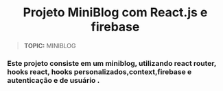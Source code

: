 # <div align="center">Projeto MiniBlog com React.js e firebase</div>


> **TOPIC:** MINIBLOG

### Este projeto consiste em um miniblog, utilizando react router, hooks react, hooks personalizados,context,firebase e autenticação e de usuário .
<br> 


